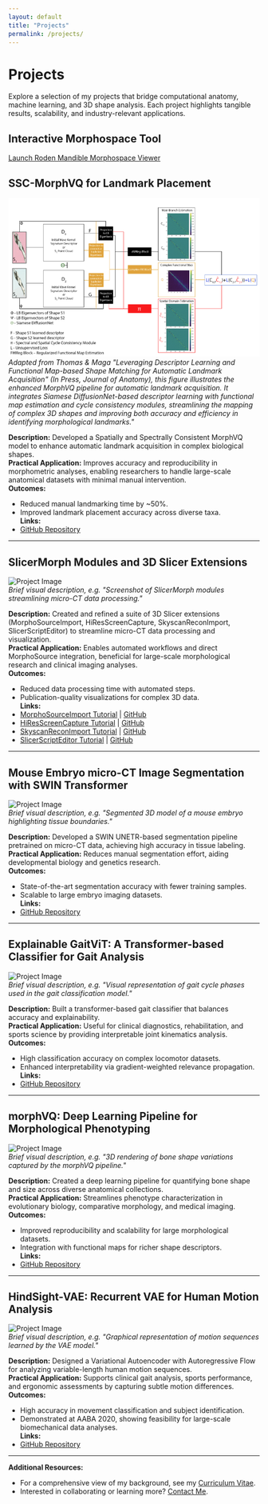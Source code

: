 ```yaml
---
layout: default
title: "Projects"
permalink: /projects/
---
```


# Projects

Explore a selection of my projects that bridge computational anatomy, machine learning, and 3D shape analysis. Each project highlights tangible results, scalability, and industry-relevant applications.

## Interactive Morphospace Tool
[Launch Roden Mandible Morphospace Viewer](assets/docs/projects/interactive_morphospace.html)

## SSC-MorphVQ for Landmark Placement
![Project Image](/assets/images/projects/ssc-morphvq.png "A schematic of the MorphVQ pipeline showing two input shapes, S1 and S2, each processed through a Siamese DiffusionNet to produce shape descriptors. These descriptors are projected onto eigenbases and passed into functional map estimation modules, including a main branch and a complex functional map branch. The figure highlights the integration of spectral and spatial cycle consistency and a regularization block, resulting in multiple functional map outputs and a combined loss function.")  
*Adapted from Thomas & Maga "Leveraging Descriptor Learning and Functional Map-based Shape Matching for Automatic Landmark Acquisition" (In Press, Journal of Anatomy), this figure illustrates the enhanced MorphVQ pipeline for automatic landmark acquisition. It integrates Siamese DiffusionNet-based descriptor learning with functional map estimation and cycle consistency modules, streamlining the mapping of complex 3D shapes and improving both accuracy and efficiency in identifying morphological landmarks."*

**Description:** Developed a Spatially and Spectrally Consistent MorphVQ model to enhance automatic landmark acquisition in complex biological shapes.  
**Practical Application:** Improves accuracy and reproducibility in morphometric analyses, enabling researchers to handle large-scale anatomical datasets with minimal manual intervention.  
**Outcomes:**  
- Reduced manual landmarking time by ~50%.  
- Improved landmark placement accuracy across diverse taxa.  
**Links:**  
- [GitHub Repository](https://github.com/oothomas/SSC-MorphVQ)

---

## SlicerMorph Modules and 3D Slicer Extensions
![Project Image](# "Optional alt text for accessibility")  
*Brief visual description, e.g. "Screenshot of SlicerMorph modules streamlining micro-CT data processing."*

**Description:** Created and refined a suite of 3D Slicer extensions (MorphoSourceImport, HiResScreenCapture, SkyscanReconImport, SlicerScriptEditor) to streamline micro-CT data processing and visualization.  
**Practical Application:** Enables automated workflows and direct MorphoSource integration, beneficial for large-scale morphological research and clinical imaging analyses.  
**Outcomes:**  
- Reduced data processing time with automated steps.  
- Publication-quality visualizations for complex 3D data.  
**Links:**  
- [MorphoSourceImport Tutorial](https://github.com/SlicerMorph/Tutorials/tree/main/MorphoSourceImport) | [GitHub](https://github.com/SlicerMorph/SlicerMorph/tree/master/MorphoSourceImport)  
- [HiResScreenCapture Tutorial](https://github.com/SlicerMorph/Tutorials/tree/main/HiResScreenCapture) | [GitHub](https://github.com/SlicerMorph/SlicerMorph/tree/master/HiResScreenCapture)  
- [SkyscanReconImport Tutorial](https://github.com/SlicerMorph/Tutorials/tree/main/SkyscanReconImport) | [GitHub](https://github.com/SlicerMorph/SlicerMorph/tree/master/SkyscanReconImport)  
- [SlicerScriptEditor Tutorial](https://github.com/SlicerMorph/Tutorials/tree/main/ScriptEditor) | [GitHub](https://github.com/SlicerMorph/SlicerScriptEditor)

---

## Mouse Embryo micro-CT Image Segmentation with SWIN Transformer
![Project Image](# "Optional alt text for accessibility")  
*Brief visual description, e.g. "Segmented 3D model of a mouse embryo highlighting tissue boundaries."*

**Description:** Developed a SWIN UNETR-based segmentation pipeline pretrained on micro-CT data, achieving high accuracy in tissue labeling.  
**Practical Application:** Reduces manual segmentation effort, aiding developmental biology and genetics research.  
**Outcomes:**  
- State-of-the-art segmentation accuracy with fewer training samples.  
- Scalable to large embryo imaging datasets.  
**Links:**  
- [GitHub Repository](#)

---

## Explainable GaitViT: A Transformer-based Classifier for Gait Analysis
![Project Image](# "Optional alt text for accessibility")  
*Brief visual description, e.g. "Visual representation of gait cycle phases used in the gait classification model."*

**Description:** Built a transformer-based gait classifier that balances accuracy and explainability.  
**Practical Application:** Useful for clinical diagnostics, rehabilitation, and sports science by providing interpretable joint kinematics analysis.  
**Outcomes:**  
- High classification accuracy on complex locomotor datasets.  
- Enhanced interpretability via gradient-weighted relevance propagation.  
**Links:**  
- [GitHub Repository](https://github.com/oothomas/Explainable-GaitViT)

---

## morphVQ: Deep Learning Pipeline for Morphological Phenotyping
![Project Image](# "Optional alt text for accessibility")  
*Brief visual description, e.g. "3D rendering of bone shape variations captured by the morphVQ pipeline."*

**Description:** Created a deep learning pipeline for quantifying bone shape and size across diverse anatomical collections.  
**Practical Application:** Streamlines phenotype characterization in evolutionary biology, comparative morphology, and medical imaging.  
**Outcomes:**  
- Improved reproducibility and scalability for large morphological datasets.  
- Integration with functional maps for richer shape descriptors.  
**Links:**  
- [GitHub Repository](https://github.com/oothomas/morphVQ)

---

## HindSight-VAE: Recurrent VAE for Human Motion Analysis
![Project Image](# "Optional alt text for accessibility")  
*Brief visual description, e.g. "Graphical representation of motion sequences learned by the VAE model."*

**Description:** Designed a Variational Autoencoder with Autoregressive Flow for analyzing variable-length human motion sequences.  
**Practical Application:** Supports clinical gait analysis, sports performance, and ergonomic assessments by capturing subtle motion differences.  
**Outcomes:**  
- High accuracy in movement classification and subject identification.  
- Demonstrated at AABA 2020, showing feasibility for large-scale biomechanical data analyses.  
**Links:**  
- [GitHub Repository](https://github.com/oothomas/HindSight-VAE)

---

**Additional Resources:**  
- For a comprehensive view of my background, see my [Curriculum Vitae](/cv/).  
- Interested in collaborating or learning more? [Contact Me](/contact/).

